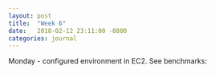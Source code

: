 ```yaml
---
layout: post
title:  "Week 6"
date:   2018-02-12 23:11:00 -0800
categories: journal
---
```


Monday - configured environment in EC2. See benchmarks:
<script src="https://gist.github.com/alexiasa/b89879bb6a5244c499718136e059210a.js"></script>